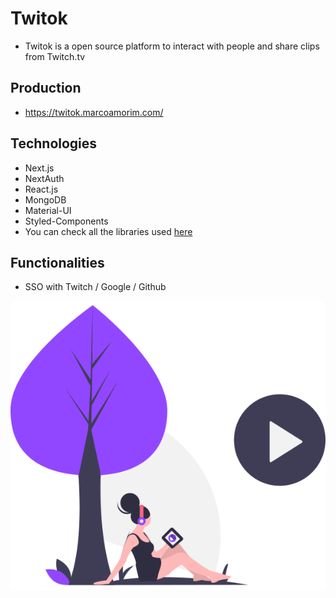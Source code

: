# Twitok

- Twitok is a open source platform to interact with people and share clips from Twitch.tv

## Production

- https://twitok.marcoamorim.com/

## Technologies

- Next.js
- NextAuth
- React.js
- MongoDB
- Material-UI
- Styled-Components
- You can check all the libraries used [here](https://github.com/marco-amorim/drawhub/network/dependencies)

## Functionalities

- SSO with Twitch / Google / Github

<div style="text-align:center;">
  <img src="https://raw.githubusercontent.com/marco-amorim/twitok/master/public/images/landing.svg">
</div>
